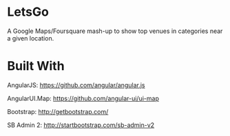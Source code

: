 LetsGo
======

A Google Maps/Foursquare mash-up to show top venues in categories near a given location.

Built With
=====
AngularJS:      https://github.com/angular/angular.js

AngularUI.Map:  https://github.com/angular-ui/ui-map

Bootstrap:      http://getbootstrap.com/

SB Admin 2:     http://startbootstrap.com/sb-admin-v2
